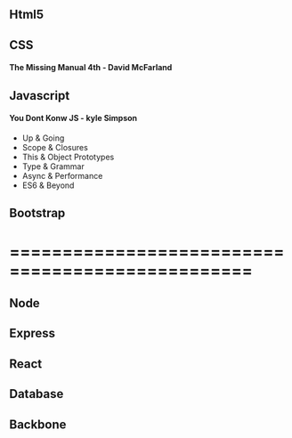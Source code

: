 ## Html5

## CSS

#### The Missing Manual 4th - David McFarland

## Javascript
#### You Dont Konw JS - kyle Simpson
- Up & Going
- Scope & Closures
- This & Object Prototypes
- Type & Grammar
- Async & Performance
- ES6 & Beyond

## Bootstrap
=================================================
=================================================
## Node
## Express

## React

## Database
## Backbone

